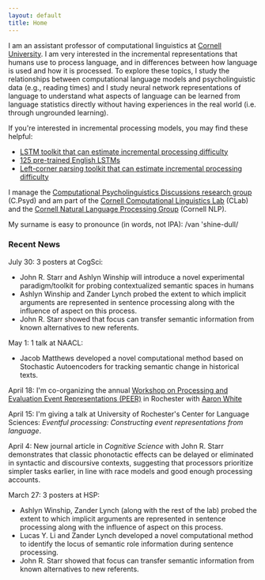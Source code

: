 ```yaml
---
layout: default
title: Home
---
```


I am an assistant professor of computational linguistics at [Cornell University](https://www.cornell.edu/). I am very interested in the incremental representations that humans use to process language, and in differences between how language is used and how it is processed. To explore these topics, I study the relationships between computational language models and psycholinguistic data (e.g., reading times) and I study neural network representations of language to understand what aspects of language can be learned from language statistics directly without having experiences in the real world (i.e. through ungrounded learning).

If you're interested in incremental processing models, you may find these helpful:  
* [LSTM toolkit that can estimate incremental processing difficulty](https://github.com/vansky/neural-complexity)  
* [125 pre-trained English LSTMs](https://zenodo.org/record/3559340)  
* [Left-corner parsing toolkit that can estimate incremental processing difficulty](https://github.com/modelblocks/modelblocks-release)

I manage the [Computational Psycholinguistics Discussions research group](https://c-psyd.github.io/) (C.Psyd) and am part of the [Cornell Computational Linguistics Lab](https://conf.ling.cornell.edu/compling/) (CLab) and the [Cornell Natural Language Processing Group](https://nlp.cornell.edu/) (Cornell NLP).

My surname is easy to pronounce (in words, not IPA): /van 'shine-dull/

### Recent News

July 30: 3 posters at CogSci:
* John R. Starr and Ashlyn Winship will introduce a novel experimental paradigm/toolkit for probing contextualized semantic spaces in humans
* Ashlyn Winship and Zander Lynch probed the extent to which implicit arguments are represented in sentence processing along with the influence of aspect on this process.
* John R. Starr showed that focus can transfer semantic information from known alternatives to new referents.

May 1: 1 talk at NAACL:
* Jacob Matthews developed a novel computational method based on Stochastic Autoencoders for tracking semantic change in historical texts.

April 18: I'm co-organizing the annual [Workshop on Processing and Evaluation Event Representations (PEER)](https://peer-workshop.github.io) in Rochester with [Aaron White](https://aaronstevenwhite.io/)

April 15: I'm giving a talk at University of Rochester's Center for Language Sciences: _Eventful processing: Constructing event representations from language_.

April 4: New journal article in _Cognitive Science_ with John R. Starr demonstrates that classic phonotactic effects can be delayed or eliminated in syntactic and discoursive contexts, suggesting that processors prioritize simpler tasks earlier, in line with race models and good enough processing accounts.

March 27: 3 posters at HSP:
* Ashlyn Winship, Zander Lynch (along with the rest of the lab) probed the extent to which implicit arguments are represented in sentence processing along with the influence of aspect on this process.
* Lucas Y. Li and Zander Lynch developed a novel computational method to identify the locus of semantic role information during sentence processing.
* John R. Starr showed that focus can transfer semantic information from known alternatives to new referents.

